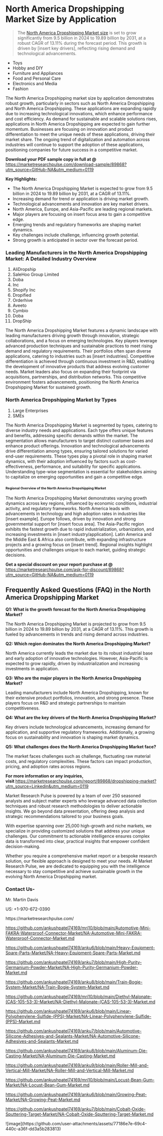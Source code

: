 <h1>North America Dropshipping Market&nbsp;Size by Application</h1><blockquote><p>The <a href="https://marketresearchpulse.com/download-sample/89868?utm_source=GitHub-NA&amp;utm_medium=0119">North America Dropshipping Market size</a> is set to grow significantly from 9.5 billion in 2024 to 19.89 billion by 2031, at a robust CAGR of 13.11% during the forecast period. This growth is driven by [insert key drivers], reflecting rising demand and technological advancements.</p></blockquote><ul><li>Toys <li> Hobby and DIY <li> Furniture and Appliances <li> Food and Personal Care <li> Electronics and Media <li> Fashion</li></ul><p>The North America Dropshipping market size by application demonstrates robust growth, particularly in sectors such as North America Dropshipping and North America Dropshipping. These applications are expanding rapidly due to increasing technological innovations, which enhance performance and cost efficiency. As demand for sustainable and scalable solutions rises, applications in North America Dropshipping are expected to gain further momentum. Businesses are focusing on innovation and product differentiation to meet the unique needs of these applications, driving their market share. The ongoing trend of digitalization and automation across industries will continue to support the adoption of these applications, positioning companies for future success in a competitive market.</p><p><strong>Download your PDF sample copy in full at @ </strong><a href="https://marketresearchpulse.com/download-sample/89868?utm_source=GitHub-NA&amp;utm_medium=0119">https://marketresearchpulse.com/download-sample/89868?utm_source=GitHub-NA&amp;utm_medium=0119</a></p><p><strong>Key Highlights: </strong></p><ul><li>The North America Dropshipping Market is expected to grow from 9.5 billion in 2024 to 19.89 billion by 2031, at a CAGR of 13.11%.</li><li>Increasing demand for trend or application is driving market growth.</li><li>Technological advancements and innovation are key market drivers.</li><li>North America, Europe, and Asia-Pacific are leading regional markets.</li><li>Major players are focusing on insert focus area to gain a competitive edge.</li><li>Emerging trends and regulatory frameworks are shaping market dynamics.</li><li>Key challenges include challenge, influencing growth potential.</li><li>Strong growth is anticipated in sector over the forecast period.</li></ul><h3>Leading Manufacturers in the North America Dropshipping Market: A Detailed Industry Overview</h3><ol><li>AliDropship</li><li>SaleHoo Group Limited</li><li>Doba</li><li>Inc</li><li>Shopify Inc</li><li>Dropified</li><li>Orderhive</li><li>Aveeto</li><li>Cymbio</li><li>Doba</li><li>DropShip</li></ol><div class="flex max-w-full flex-col flex-grow"><div class="min-h-8 text-message flex w-full flex-col items-end gap-2 whitespace-normal break-words [.text-message+&amp;]:mt-5" dir="auto" data-message-author-role="assistant" data-message-id="fd8432e4-4910-450d-b182-61b7bfb0a01f" data-message-model-slug="gpt-4o"><div class="flex w-full flex-col gap-1 empty:hidden first:pt-[3px]"><div class="markdown prose w-full break-words dark:prose-invert light"><p>The North America Dropshipping Market features a dynamic landscape with leading manufacturers driving growth through innovation, strategic collaborations, and a focus on emerging technologies. Key players leverage advanced production techniques and sustainable practices to meet rising demand and regulatory requirements. Their portfolios often span diverse applications, catering to industries such as [insert industries]. Competitive differentiation is achieved through continuous investment in R&amp;D, enabling the development of innovative products that address evolving customer needs. Market leaders also focus on expanding their footprint via acquisitions, partnerships, and distribution networks. This competitive environment fosters advancements, positioning the North America Dropshipping Market for sustained growth.</p></div></div></div></div><h3>North America Dropshipping Market by Types</h3><ol><li>Large Enterprises <li> SMEs</li></ol><div class="flex max-w-full flex-col flex-grow"><div class="min-h-8 text-message flex w-full flex-col items-end gap-2 whitespace-normal break-words [.text-message+&amp;]:mt-5" dir="auto" data-message-author-role="assistant" data-message-id="084470be-0bb7-4664-bddf-5156b4f41249" data-message-model-slug="gpt-4o-mini"><div class="flex w-full flex-col gap-1 empty:hidden first:pt-[3px]"><div class="markdown prose w-full break-words dark:prose-invert light"><p>The North America Dropshipping Market is segmented by types, catering to diverse industry needs and applications. Each type offers unique features and benefits, addressing specific demands within the market. The segmentation allows manufacturers to target distinct customer bases and enhance product offerings. Innovation and technological advancements drive differentiation among types, ensuring tailored solutions for varied end-user requirements. These types play a pivotal role in shaping market dynamics, with their adoption influenced by factors such as cost-effectiveness, performance, and suitability for specific applications. Understanding type-wise segmentation is essential for stakeholders aiming to capitalize on emerging opportunities and gain a competitive edge.</p></div></div></div></div><h3><span style="font-size: 11px;">Regional Overview of the North America Dropshipping Market</span></h3><div class="flex max-w-full flex-col flex-grow"><div class="min-h-8 text-message flex w-full flex-col items-end gap-2 whitespace-normal break-words [.text-message+&amp;]:mt-5" dir="auto" data-message-author-role="assistant" data-message-id="e9038762-ce64-4e30-91c9-9bd413514231" data-message-model-slug="gpt-4o-mini"><div class="flex w-full flex-col gap-1 empty:hidden first:pt-[3px]"><div class="markdown prose w-full break-words dark:prose-invert light"><p>The North America Dropshipping Market demonstrates varying growth dynamics across key regions, influenced by economic conditions, industrial activity, and regulatory frameworks. North America leads with advancements in technology and high adoption rates in industries like [insert example]. Europe follows, driven by innovation and strong governmental support for [insert focus area]. The Asia-Pacific region exhibits the fastest growth due to rapid industrialization, urbanization, and increasing investments in [insert industry/application]. Latin America and the Middle East &amp; Africa also contribute, with expanding infrastructure projects and a growing focus on [insert trend]. Regional insights highlight opportunities and challenges unique to each market, guiding strategic decisions.</p></div></div></div></div><p><strong>Get a special discount on your report purchase at @ </strong><a href="https://marketresearchpulse.com/ask-for-discount/89868?utm_source=GitHub-NA&amp;utm_medium=0119">https://marketresearchpulse.com/ask-for-discount/89868?utm_source=GitHub-NA&amp;utm_medium=0119</a></p><h2>Frequently Asked Questions (FAQ) in the North America Dropshipping Market</h2><p><strong>Q1: What is the growth forecast for the North America Dropshipping Market?</strong></p><p>The North America Dropshipping Market is projected to grow from 9.5 billion in 2024 to 19.89 billion by 2031, at a CAGR of 13.11%. This growth is fueled by advancements in trends and rising demand across industries.</p><p><strong>Q2: Which region dominates the North America Dropshipping Market?</strong></p><p>North America currently leads the market due to its robust industrial base and early adoption of innovative technologies. However, Asia-Pacific is expected to grow rapidly, driven by industrialization and increasing investments in application.</p><p><strong>Q3: Who are the major players in the North America Dropshipping Market?</strong></p><p>Leading manufacturers include North America Dropshipping, known for their extensive product portfolios, innovation, and strong presence. These players focus on R&amp;D and strategic partnerships to maintain competitiveness.</p><p><strong>Q4: What are the key drivers of the North America Dropshipping Market?</strong></p><p>Key drivers include technological advancements, increasing demand for application, and supportive regulatory frameworks. Additionally, a growing focus on sustainability and innovation is shaping market dynamics.</p><p><strong>Q5: What challenges does the North America Dropshipping Market face?</strong></p><p>The market faces challenges such as challenge, fluctuating raw material costs, and regulatory complexities. These factors can impact production, pricing, and adoption rates across regions.</p><p><strong>For more information or any inquiries, visit&nbsp;</strong><a href="https://marketresearchpulse.com/report/89868/dropshipping-market?utm_source=Linkedin&utm_medium=0119">https://marketresearchpulse.com/report/89868/dropshipping-market?utm_source=Linkedin&utm_medium=0119</a></p><p>Market Research Pulse is powered by a team of over 250 seasoned analysts and subject matter experts who leverage advanced data collection techniques and robust research methodologies to deliver actionable insights. We go beyond data presentation, offering deep analysis and strategic recommendations tailored to your business goals.</p><p>With expertise spanning over 25,000 high-growth and niche markets, we specialize in providing customized solutions that address your unique challenges. Our commitment to actionable intelligence ensures complex data is transformed into clear, practical insights that empower confident decision-making.</p><p>Whether you require a comprehensive market report or a bespoke research solution, our flexible approach is designed to meet your needs. At Market Research Pulse, we are dedicated to equipping you with the intelligence necessary to stay competitive and achieve sustainable growth in the evolving North America Dropshipping market.</p><h3><strong>Contact Us-</strong></h3><p>Mr. Martin Davis</p><p>US: +1-970-672-0390</p><p>https://marketresearchpulse.com/</p><p><a href="https://github.com/ankushpatel74169/mri10/blob/main/Automotive-Mini-FAKRA-Waterproof-Connector-Market/NA-Automotive-Mini-FAKRA-Waterproof-Connector-Market.md">https://github.com/ankushpatel74169/mri10/blob/main/Automotive-Mini-FAKRA-Waterproof-Connector-Market/NA-Automotive-Mini-FAKRA-Waterproof-Connector-Market.md</a></p><p><a href="https://github.com/ankushpatel74169/anku6/blob/main/Heavy-Equipment-Spare-Parts-Market/NA-Heavy-Equipment-Spare-Parts-Market.md">https://github.com/ankushpatel74169/anku6/blob/main/Heavy-Equipment-Spare-Parts-Market/NA-Heavy-Equipment-Spare-Parts-Market.md</a></p><p><a href="https://github.com/ankushpatel74169/anku7/blob/main/High-Purity-Germanium-Powder-Market/NA-High-Purity-Germanium-Powder-Market.md">https://github.com/ankushpatel74169/anku7/blob/main/High-Purity-Germanium-Powder-Market/NA-High-Purity-Germanium-Powder-Market.md</a></p><p><a href="https://github.com/ankushpatel74169/anku8/blob/main/Train-Bogie-System-Market/NA-Train-Bogie-System-Market.md">https://github.com/ankushpatel74169/anku8/blob/main/Train-Bogie-System-Market/NA-Train-Bogie-System-Market.md</a></p><p><a href="https://github.com/ankushpatel74169/mri10/blob/main/Diethyl-Malonate-(CAS-105-53-3)-Market/NA-Diethyl-Malonate-(CAS-105-53-3)-Market.md">https://github.com/ankushpatel74169/mri10/blob/main/Diethyl-Malonate-(CAS-105-53-3)-Market/NA-Diethyl-Malonate-(CAS-105-53-3)-Market.md</a></p><p><a href="https://github.com/ankushpatel74169/anku6/blob/main/Linear-Polyphenylene-Sulfide-(PPS)-Market/NA-Linear-Polyphenylene-Sulfide-(PPS)-Market.md">https://github.com/ankushpatel74169/anku6/blob/main/Linear-Polyphenylene-Sulfide-(PPS)-Market/NA-Linear-Polyphenylene-Sulfide-(PPS)-Market.md</a></p><p><a href="https://github.com/ankushpatel74169/anku7/blob/main/Automotive-Silicone-Adhesives-and-Sealants-Market/NA-Automotive-Silicone-Adhesives-and-Sealants-Market.md">https://github.com/ankushpatel74169/anku7/blob/main/Automotive-Silicone-Adhesives-and-Sealants-Market/NA-Automotive-Silicone-Adhesives-and-Sealants-Market.md</a></p><p><a href="https://github.com/ankushpatel74169/anku8/blob/main/Aluminum-Die-Casting-Market/NA-Aluminum-Die-Casting-Market.md">https://github.com/ankushpatel74169/anku8/blob/main/Aluminum-Die-Casting-Market/NA-Aluminum-Die-Casting-Market.md</a></p><p><a href="https://github.com/ankushpatel74169/anku9/blob/main/Roller-Mill-and-Vertical-Mill-Market/NA-Roller-Mill-and-Vertical-Mill-Market.md">https://github.com/ankushpatel74169/anku9/blob/main/Roller-Mill-and-Vertical-Mill-Market/NA-Roller-Mill-and-Vertical-Mill-Market.md</a></p><p><a href="https://github.com/ankushpatel74169/mri10/blob/main/Locust-Bean-Gum-Market/NA-Locust-Bean-Gum-Market.md">https://github.com/ankushpatel74169/mri10/blob/main/Locust-Bean-Gum-Market/NA-Locust-Bean-Gum-Market.md</a></p><p><a href="https://github.com/ankushpatel74169/anku6/blob/main/Growing-Peat-Market/NA-Growing-Peat-Market.md">https://github.com/ankushpatel74169/anku6/blob/main/Growing-Peat-Market/NA-Growing-Peat-Market.md</a></p><p><a href="https://github.com/ankushpatel74169/anku7/blob/main/Cobalt-Oxide-Sputtering-Target-Market/NA-Cobalt-Oxide-Sputtering-Target-Market.md">https://github.com/ankushpatel74169/anku7/blob/main/Cobalt-Oxide-Sputtering-Target-Market/NA-Cobalt-Oxide-Sputtering-Target-Market.md</a></p>
![image](https://github.com/user-attachments/assets/77186e7e-69c4-440c-a36f-dd3a5b283813)
